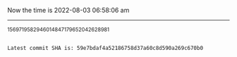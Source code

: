 Now the time is 2022-08-03 06:58:06 am

---

<small>1569719582946014847179652042628981</small>

```txt

Latest commit SHA is: 59e7bdaf4a52186758d37a60c8d590a269c670b0
```
